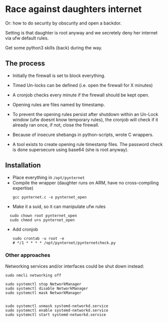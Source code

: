 # Race against daughters internet

Or: how to do security by obscurity and open a backdor.

Setting is that daughter is root anyway and we secretely deny her internet via
ufw default rules.

Get some python3 skills (back) during the way.

## The process

* Initially the firewall is set to block everything.
* Timed Un-locks can be defined (i.e. open the firewall for X minutes)
* A cronjob checks every minute if the firewall should be kept open.

* Opening rules are files named by timestamp.
* To prevent the opening rules persist after shutdown within an Un-Lock window
  (ufw doesnt know temporary rules), the cronjob will check if it already ran
once, if not, close the firewall.

* Because of insecure shebangs in python-scripts, wrote C wrappers.

* A tool exists to create opening rule timestamp files. The password check is
  done supersecure using base64 (she is root anyway).

## Installation

* Place everything in `/opt/pynternet`
* Compile the wrapper (daughter runs on ARM, have no cross-compiling expertise)
  ```
  gcc pynternet.c -o pynternet_open
  ```
* Make it a suid, so it can manipulate ufw rules
```
  sudo chown root pynternet_open
  sudo chmod u+s pynternet_open
```
* Add cronjob
  ```
  sudo crontab -u root -e
  # */1 * * * * /opt/pynternet/pynternetcheck.py
  ```


### Other approaches

Networking services and/or interfaces could be shut down instead:

```
sudo nmcli networking off

sudo systemctl stop NetworkManager
sudo systemctl disable NetworkManager
sudo systemctl mask NetworkManager


sudo systemctl unmask systemd-networkd.service
sudo systemctl enable systemd-networkd.service
sudo systemctl start systemd-networkd.service
```

